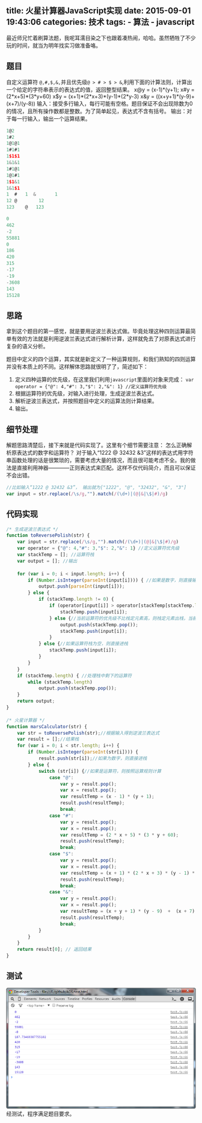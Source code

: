 title: 火星计算器JavaScript实现
date: 2015-09-01 19:43:06
categories: 技术
tags:
	- 算法 
	- javascript
---
最近师兄忙着刷算法题，我呢耳濡目染之下也跟着凑热闹，哈哈。虽然牺牲了不少玩的时间，就当为明年找实习做准备咯。

##  题目 
自定义运算符 `@,#,$,&,`并且优先级`@ > # > $ > &`,利用下面的计算法则，计算出一个给定的字符串表示的表达式的值，返回整型结果。
x@y = (x-1)\*(y+1);
x#y = (2\*x+5)\*(3\*y+60)
x$y = (x+1)\*(2\*x+3)\*(y-1)\*(2\*y-3)
x&y = ((x+y+1)\*(y-9)+(x+7)/(y-8))
输入：接受多行输入，每行可能有空格。题目保证不会出现除数为0的情况，且所有操作数都是整数。为了简单起见，表达式不含有括号。
输出：对于每一行输入，输出一个运算结果。
```javascript 输入样例：
1@2
1#2
1@1@1
1#1#1
1$1$1
1&1&1
1#1@1
1@1#1
1$1&1
1&1$1
1  #   1  &       1
12 @        12
123    @   123
```

```javascript 输出样例:
0
462 
-2
55881
0
186
420
315
-17
-19
-3608
143
15128
```
<!-- more -->
##  思路
拿到这个题目的第一感觉，就是要用逆波兰表达式做。毕竟处理这种四则运算最简单有效的方法就是利用逆波兰表达式进行解析计算，这样就免去了对原表达式进行复杂的语义分析。

题目中定义的四个运算，其实就是新定义了一种运算规则，和我们熟知的四则运算并没有本质上的不同。这样解体思路就很明了了，简述如下：
1. 定义四种运算的优先级，在这里我们利用`javascript`里面的对象来完成：
	`var operator = {"@": 4,"#": 3,"$": 2,"&": 1} //定义运算符优先级`
2. 根据运算符的优先级，对输入进行处理，生成逆波兰表达式。
3. 解析逆波兰表达式，并按照题目中定义的运算法则计算结果。
4. 输出。

## 细节处理
解题思路清楚后，接下来就是代码实现了。这里有个细节需要注意：
怎么正确解析原表达式的数字和运算符？
对于输入“1222 @ 32432 &3”这样的表达式用字符串函数处理的话是很繁琐的，需要考虑大量的情况，而且很可能考虑不全。我的做法是直接利用神器————正则表达式来匹配。这样不仅代码简介，而且可以保证不会出错。
```javascript
//比如输入“1222 @ 32432 &3”， 输出就为["1222", "@", "32432", "&", "3"]
var input = str.replace(/\s/g,"").match(/(\d+)|(@|&|\$|#)/g) 
```

## 代码实现


```javascript
/* 生成逆波兰表达式 */
function toReversePolish(str) {
	var input = str.replace(/\s/g,"").match(/(\d+)|(@|&|\$|#)/g)
	var operator = {"@": 4,"#": 3,"$": 2,"&": 1} //定义运算符优先级
	var stackTemp = []; //运算符栈
	var output = []; //输出

	for (var i = 0; i < input.length; i++) {
		if (Number.isInteger(parseInt(input[i]))) { //如果是数字，则直接输出
			output.push(parseInt(input[i]));
		} else {
			if (stackTemp.length != 0) {
				if (operator[input[i]] > operator[stackTemp[stackTemp.length - 1]]) {//当前运算符的优先级比栈定元素高，则当前运算符进栈
					stackTemp.push(input[i]);
				} else {//当前运算符的优先级不比栈定元素高，则栈定元素出栈，当前运算符进栈
					output.push(stackTemp.pop());
					stackTemp.push(input[i]);
				}
			} else {//如果运算符栈为空，则直接进栈
				stackTemp.push(input[i]);
			}
		}
	}
	if (stackTemp.length) { //处理栈中剩下的运算符
		while (stackTemp.length)
			output.push(stackTemp.pop());
	}
	return output;
}

/* 火星计算器 */
function marsCalculator(str) {
	var str = toReversePolish(str);//根据输入得到逆波兰表达式
	var result = [];//结果栈
	for (var i = 0; i < str.length; i++) {
		if (Number.isInteger(parseInt(str[i]))) {
			result.push(str[i]);//如果为数字，则直接进栈
		} else {
			switch (str[i]) {//如果是运算符，则按照运算规则计算
				case "@":
					var y = result.pop();
					var x = result.pop();
					var resultTemp = (x - 1) * (y + 1);
					result.push(resultTemp);
					break;
				case "#":
					var y = result.pop();
					var x = result.pop();
					var resultTemp = (2 * x + 5) * (3 * y + 60);
					result.push(resultTemp);
					break;
				case "$":
					var y = result.pop();
					var x = result.pop();
					var resultTemp = (x + 1) * (2 * x + 3) * (y - 1) * (2 * y - 3);
					result.push(resultTemp);
					break;
				case "&":
					var y = result.pop();
					var x = result.pop();
					var resultTemp = (x + y + 1) * (y - 9)  +  (x + 7) / (y - 8);
					result.push(resultTemp);
					break;
			}
		}
	}
	return result[0]; // 返回结果
}

```
##  测试
![测试结果](/images/blog/20150901/testResult.png)
经测试，程序满足题目要求。

